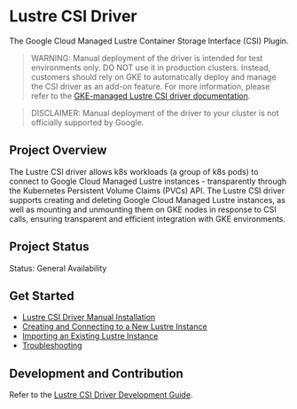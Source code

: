 <!--
Copyright 2025 Google LLC

Licensed under the Apache License, Version 2.0 (the "License");
you may not use this file except in compliance with the License.
You may obtain a copy of the License at

    https://www.apache.org/licenses/LICENSE-2.0

Unless required by applicable law or agreed to in writing, software
distributed under the License is distributed on an "AS IS" BASIS,
WITHOUT WARRANTIES OR CONDITIONS OF ANY KIND, either express or implied.
See the License for the specific language governing permissions and
limitations under the License.
-->

# Lustre CSI Driver

The Google Cloud Managed Lustre Container Storage Interface (CSI) Plugin.

> WARNING: Manual deployment of the driver is intended for test environments only. DO NOT use it in production clusters. Instead, customers should rely on GKE to automatically deploy and manage the CSI driver as an add-on feature. For more information, please refer to the [GKE-managed Lustre CSI driver documentation](https://cloud.google.com/kubernetes-engine/docs/how-to/persistent-volumes/lustre-csi-driver).

> DISCLAIMER: Manual deployment of the driver to your cluster is not officially supported by Google.

## Project Overview

The Lustre CSI driver allows k8s workloads (a group of k8s pods) to connect to Google Cloud Managed Lustre instances - transparently through the Kubernetes Persistent Volume Claims (PVCs) API. The Lustre CSI driver supports creating and deleting Google Cloud Managed Lustre instances, as well as mounting and unmounting them on GKE nodes in response to CSI calls, ensuring transparent and efficient integration with GKE environments.

## Project Status

Status: General Availability

## Get Started

* [Lustre CSI Driver Manual Installation](./docs/installation.md)
* [Creating and Connecting to a New Lustre Instance](./docs/dynamic-prov-guide.md)
* [Importing an Existing Lustre Instance](./docs/preprov-guide.md)
* [Troubleshooting](./docs/troubleshooting.md)

## Development and Contribution

Refer to the [Lustre CSI Driver Development Guide](./docs/development.md).
